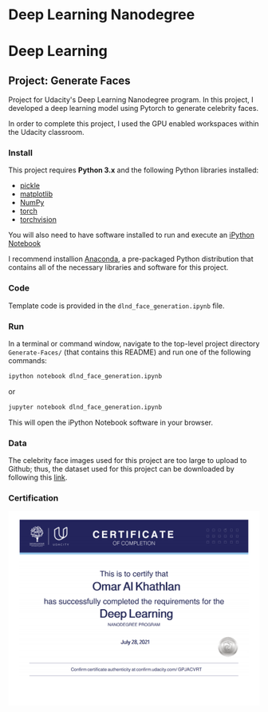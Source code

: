 # Deep Learning Nanodegree
# Deep Learning
## Project: Generate Faces

Project for Udacity's Deep Learning Nanodegree program. In this project, I developed a deep learning model using Pytorch to generate celebrity faces.

In order to complete this project, I used the GPU enabled workspaces within the Udacity classroom.

### Install

This project requires **Python 3.x** and the following Python libraries installed:

- [pickle](https://docs.python.org/3/library/pickle.html)
- [matplotlib](http://matplotlib.org/)
- [NumPy](http://www.numpy.org/)
- [torch](https://pytorch.org/docs/stable/index.html)
- [torchvision](https://pytorch.org/vision/stable/index.html)

You will also need to have software installed to run and execute an [iPython Notebook](http://ipython.org/notebook.html)

I recommend installion [Anaconda](https://www.continuum.io/downloads), a pre-packaged Python distribution that contains all of the necessary libraries and software for this project.

### Code

Template code is provided in the `dlnd_face_generation.ipynb` file.

### Run

In a terminal or command window, navigate to the top-level project directory `Generate-Faces/` (that contains this README) and run one of the following commands:

```bash
ipython notebook dlnd_face_generation.ipynb
```  
or
```bash
jupyter notebook dlnd_face_generation.ipynb
```

This will open the iPython Notebook software in your browser.

### Data
The celebrity face images used for this project are too large to upload to Github; thus, the dataset used for this project can be downloaded by following this [link](http://mmlab.ie.cuhk.edu.hk/projects/CelebA.html).

### Certification
<p align="middle"><a href="https://github.com/Omar-Al-Khathlan/Generate-Faces/blob/main/Certificate/Omar%20Al%20Khathlan%20-%20Udacity%20Certificate%20(Deep%20Learning).pdf"><img src="https://github.com/Omar-Al-Khathlan/Generate-Faces/blob/main/Certificate/Omar%20Al%20Khathlan%20-%20Udacity%20Certificate%20(Deep%20Learning).png"/></a></p>
